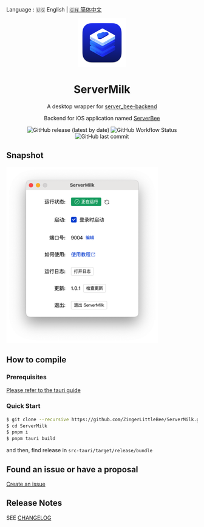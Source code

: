 Language : 🇺🇸 English | [🇨🇳 简体中文](./README.zh-CN.md)

<div align="center">
    <img src="./app-icon.png" alt="ServerMilk" width="128"/>
    <h1>ServerMilk</h1>
</div>

<div align="center">

A desktop wrapper for [server_bee-backend](https://github.com/ZingerLittleBee/server_bee-backend)

Backend for iOS application named [ServerBee](https://apps.apple.com/us/app/serverbee/id6443553714)

![GitHub release (latest by date)](https://img.shields.io/github/v/release/ZingerLittleBee/ServerMilk?style=for-the-badge)
![GitHub Workflow Status](https://img.shields.io/github/actions/workflow/status/ZingerLittleBee/ServerMilk/release.yml?style=for-the-badge)
![GitHub last commit](https://img.shields.io/github/last-commit/ZingerLittleBee/ServerMilk?style=for-the-badge)

</div>

## Snapshot

<img src="./snapshot/ServerMilk.png" alt="ServerMilk" width="400"/>

## How to compile

### Prerequisites

[Please refer to the tauri guide](https://tauri.app/v1/guides/getting-started/prerequisites/)

### Quick Start

```bash
$ git clone --recursive https://github.com/ZingerLittleBee/ServerMilk.git
$ cd ServerMilk
$ pnpm i
$ pnpm tauri build
```

and then, find release in `src-tauri/target/release/bundle`

## Found an issue or have a proposal

[Create an issue](https://github.com/ZingerLittleBee/ServerMilk/issues)

## Release Notes

SEE [CHANGELOG](./CHANGELOG.md)
